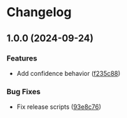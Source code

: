 # Changelog

## 1.0.0 (2024-09-24)


### Features

* Add confidence behavior ([f235c88](https://github.com/diplodoc-platform/search-extension/commit/f235c8877d383a96f153046f13fd8d05dd7e1d08))


### Bug Fixes

* Fix release scripts ([93e8c76](https://github.com/diplodoc-platform/search-extension/commit/93e8c76ea856b31a1c0902b5b9f2148dddf5c36a))
